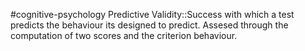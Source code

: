 #cognitive-psychology 
Predictive Validity::Success with which a test predicts the behaviour its designed to predict. Assesed through the computation of two scores and the criterion behaviour.